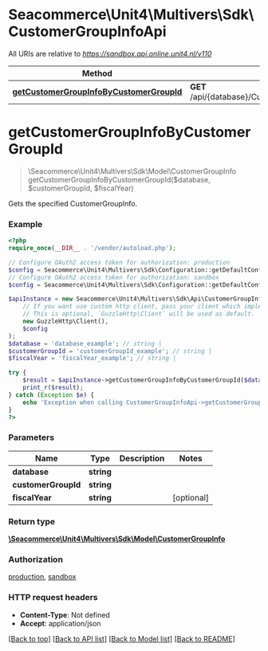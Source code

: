 # Seacommerce\Unit4\Multivers\Sdk\CustomerGroupInfoApi

All URIs are relative to *https://sandbox.api.online.unit4.nl/v110*

Method | HTTP request | Description
------------- | ------------- | -------------
[**getCustomerGroupInfoByCustomerGroupId**](CustomerGroupInfoApi.md#getCustomerGroupInfoByCustomerGroupId) | **GET** /api/{database}/CustomerGroupInfo/{customerGroupId} | Gets the specified CustomerGroupInfo.


# **getCustomerGroupInfoByCustomerGroupId**
> \Seacommerce\Unit4\Multivers\Sdk\Model\CustomerGroupInfo getCustomerGroupInfoByCustomerGroupId($database, $customerGroupId, $fiscalYear)

Gets the specified CustomerGroupInfo.

### Example
```php
<?php
require_once(__DIR__ . '/vendor/autoload.php');

// Configure OAuth2 access token for authorization: production
$config = Seacommerce\Unit4\Multivers\Sdk\Configuration::getDefaultConfiguration()->setAccessToken('YOUR_ACCESS_TOKEN');
// Configure OAuth2 access token for authorization: sandbox
$config = Seacommerce\Unit4\Multivers\Sdk\Configuration::getDefaultConfiguration()->setAccessToken('YOUR_ACCESS_TOKEN');

$apiInstance = new Seacommerce\Unit4\Multivers\Sdk\Api\CustomerGroupInfoApi(
    // If you want use custom http client, pass your client which implements `GuzzleHttp\ClientInterface`.
    // This is optional, `GuzzleHttp\Client` will be used as default.
    new GuzzleHttp\Client(),
    $config
);
$database = 'database_example'; // string | 
$customerGroupId = 'customerGroupId_example'; // string | 
$fiscalYear = 'fiscalYear_example'; // string | 

try {
    $result = $apiInstance->getCustomerGroupInfoByCustomerGroupId($database, $customerGroupId, $fiscalYear);
    print_r($result);
} catch (Exception $e) {
    echo 'Exception when calling CustomerGroupInfoApi->getCustomerGroupInfoByCustomerGroupId: ', $e->getMessage(), PHP_EOL;
}
?>
```

### Parameters

Name | Type | Description  | Notes
------------- | ------------- | ------------- | -------------
 **database** | **string**|  |
 **customerGroupId** | **string**|  |
 **fiscalYear** | **string**|  | [optional]

### Return type

[**\Seacommerce\Unit4\Multivers\Sdk\Model\CustomerGroupInfo**](../Model/CustomerGroupInfo.md)

### Authorization

[production](../../README.md#production), [sandbox](../../README.md#sandbox)

### HTTP request headers

 - **Content-Type**: Not defined
 - **Accept**: application/json

[[Back to top]](#) [[Back to API list]](../../README.md#documentation-for-api-endpoints) [[Back to Model list]](../../README.md#documentation-for-models) [[Back to README]](../../README.md)

